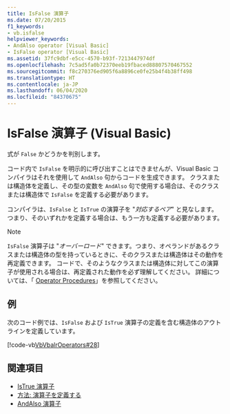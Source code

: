 ```yaml
---
title: IsFalse 演算子
ms.date: 07/20/2015
f1_keywords:
- vb.isfalse
helpviewer_keywords:
- AndAlso operator [Visual Basic]
- IsFalse operator [Visual Basic]
ms.assetid: 37fc9dbf-e5cc-4570-b93f-7213447974df
ms.openlocfilehash: 7c5ad5fa0b72370eeb19fbaced88807570467552
ms.sourcegitcommit: f8c270376ed905f6a8896ce0fe25b4f4b38ff498
ms.translationtype: HT
ms.contentlocale: ja-JP
ms.lasthandoff: 06/04/2020
ms.locfileid: "84370675"
---
```

# <a name="isfalse-operator-visual-basic"></a>IsFalse 演算子 (Visual Basic)
式が `False` かどうかを判別します。  
  
 コード内で `IsFalse` を明示的に呼び出すことはできませんが、Visual Basic コンパイラはそれを使用して `AndAlso` 句からコードを生成できます。 クラスまたは構造体を定義し、その型の変数を `AndAlso` 句で使用する場合は、そのクラスまたは構造体で `IsFalse` を定義する必要があります。  
  
 コンパイラは、`IsFalse` と `IsTrue` の演算子を "*対応するペア*" と見なします。 つまり、そのいずれかを定義する場合は、もう一方も定義する必要があります。  
  
> [!NOTE]
> `IsFalse` 演算子は "*オーバーロード*" できます。つまり、オペランドがあるクラスまたは構造体の型を持っているときに、そのクラスまたは構造体はその動作を再定義できます。 コードで、そのようなクラスまたは構造体に対してこの演算子が使用される場合は、再定義された動作を必ず理解してください。 詳細については、「 [Operator Procedures](../../programming-guide/language-features/procedures/operator-procedures.md)」を参照してください。  
  
## <a name="example"></a>例  
 次のコード例では、`IsFalse` および `IsTrue` 演算子の定義を含む構造体のアウトラインを定義しています。  
  
 [!code-vb[VbVbalrOperators#28](~/samples/snippets/visualbasic/VS_Snippets_VBCSharp/VbVbalrOperators/VB/Class1.vb#28)]  
  
## <a name="see-also"></a>関連項目

- [IsTrue 演算子](istrue-operator.md)
- [方法: 演算子を定義する](../../programming-guide/language-features/procedures/how-to-define-an-operator.md)
- [AndAlso 演算子](andalso-operator.md)
